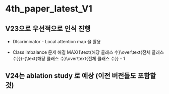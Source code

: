 # 4th_paper_latest_V1

## V23으로 우선적으로 인식 진행
* DIscriminator - Local attention map 을 활용

* Class imbalance 문제 해결
MAX({\text{해당 클래스 수}\over\text{전체 클래스 수}})-{\text{해당 클래스 수}\over\text{전체 클래스 수}} - 1

## V24는 ablation study 로 예상 (이전 버전들도 포함할 것)
